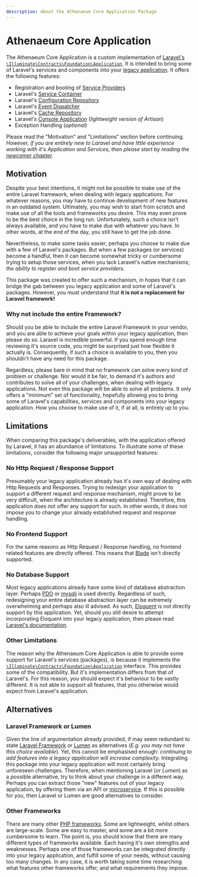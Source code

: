 ```yaml
---
description: About the Athenaeum Core Application Package
---
```


# Athenaeum Core Application

The Athenaeum Core Application is a custom implementation of [Laravel's](https://laravel.com/) [`\Illuminate\Contracts\Foundation\Application`](https://github.com/laravel/framework/blob/6.x/src/Illuminate/Contracts/Foundation/Application.php).
It is intended to bring some of Laravel's services and components into your [legacy application](https://en.wikipedia.org/wiki/Legacy_system).
It offers the following features:

- Registration and booting of [Service Providers](https://laravel.com/docs/8.x/providers)
- Laravel's [Service Container](https://laravel.com/docs/8.x/container)
- Laravel's [Configuration Repository](https://laravel.com/docs/8.x/configuration)
- Laravel's [Event Dispatcher](https://laravel.com/docs/8.x/events)
- Laravel's [Cache Repository](https://laravel.com/docs/8.x/cache)
- Laravel's [Console Application](https://laravel.com/docs/8.x/artisan) (_lightweight version of Artisan_)
- Exception Handling (_optional_)

Please read the "Motivation" and "Limitations" section before continuing.
_However, if you are entirely new to Laravel and have little experience working with it's Application and Services, then please start by reading the [newcomer chapter](../new.md)._

## Motivation

Despite your best intentions, it might not be possible to make use of the entire Laravel framework, when dealing with legacy applications. 
For whatever reasons, you may have to continue development of new features in an outdated system.
Ultimately, you may wish to start from scratch and make use of all the tools and frameworks you desire.
This may even prove to be the best choice in the long run.
Unfortunately, such a choice isn't always available, and you have to make due with whatever you have.
In other words, at the end of the day, you still have to get the job done.

Nevertheless, to make some tasks easier, perhaps you choose to make due with a few of Laravel's packages.
But when a few packages (or services) become a handful, then it can become somewhat tricky or cumbersome trying to setup those services, when you lack Laravel's native mechanisms; _the ability to register and boot service providers._

This package was created to offer such a mechanism, in hopes that it can bridge the gab between you legacy application and some of Laravel's packages.
However, you must understand that **it is not a replacement for Laravel framework!**

### Why not include the entire Framework?

Should you be able to include the entire Laravel Framework in your vendor, and you are able to achieve your goals within your legacy application, then please do so.
Laravel is incredible powerful. If you spend enough time reviewing it's source code, you might be surprised just how flexible it actually is. 
Consequently, if such a choice is available to you, then you shouldn't have any need for this package. 

Regardless, please bare in mind that no framework can solve every kind of problem or challenge.
Nor would it be fair, to demand it's authors and contributes to solve all of your challenges, when dealing with legacy applications. 
Not even this package will be able to solve all problems.
It only offers a "minimum" set of functionality, hopefully allowing you to bring some of Laravel's capabilities, services and components into your legacy application.
How you choose to make use of it, if at all, is entirely up to you. 

## Limitations

When comparing this package's deliverables, with the application offered by Laravel, it has an abundance of limitations.
To illustrate some of these limitations, consider the following major unsupported features: 

### No Http Request / Response Support

Presumably your legacy application already has it's own way of dealing with Http Requests and Responses.
Trying to redesign your application to support a different request and response mechanism, might prove to be very difficult, when the architecture is already established. 
Therefore, this application does not offer any support for such.
In other words, it does not impose you to change your already established request and response handling.

### No Frontend Support

For the same reasons as Http Request / Response handling, no frontend related features are directly offered.
This means that [Blade](https://laravel.com/docs/8.x/blade) isn't directly supported.

### No Database Support

Most legacy applications already have some kind of database abstraction layer.
Perhaps [PDO](https://www.php.net/manual/en/class.pdo) or [mysqli](https://www.php.net/manual/en/class.mysqli.php) is used directly.
Regardless of such, redesigning your entire database abstraction layer can be extremely overwhelming and perhaps also ill advised. 
As such, [Eloquent](https://laravel.com/docs/8.x/eloquent) is not directly support by this application.
Yet, should you still desire to attempt incorporating Eloquent into your legacy application, then please read [Laravel's documentation](https://packagist.org/packages/illuminate/database).  

### Other Limitations

The reason why the Athenaeum Core Application is able to provide some support for Laravel's services (packages), is because it implements the [`\Illuminate\Contracts\Foundation\Application`](https://github.com/laravel/framework/blob/6.x/src/Illuminate/Contracts/Foundation/Application.php) interface.
This provides some of the compatibility. But it's implementation differs from that of Laravel's.
For this reason, you should expect it's behaviour to be vastly different.
It is not able to support all features, that you otherwise would expect from Laravel's application.

## Alternatives

### Laravel Framework or Lumen

Given the line of argumentation already provided, if may seem redundant to state [Laravel Framework](https://laravel.com/) or [Lumen](https://lumen.laravel.com/) as alternatives (_E.g. you may not have this choice available_).
Yet, this cannot be emphasised enough: _continuing to add features into a legacy application will increase complexity._
Integrating this package into your legacy application will most certainly bring unforeseen challenges.
Therefore, when mentioning Laravel (_or Lumen_) as a possible alternative, try to think about your challenge in a different way.
Perhaps you can extract those "new" features out of your legacy application, by offering them via an API or [microservice](https://en.wikipedia.org/wiki/Microservices).
If this is possible for you, then Laravel or Lumen are good alternatives to consider.

### Other Frameworks

There are many other [PHP frameworks](https://en.wikipedia.org/wiki/Category:PHP_frameworks).
Some are lightweight, whilst others are large-scale.
Some are easy to master, and some are a bit more cumbersome to learn.
The point is, you should know that there are many different types of frameworks available.
Each having it's own strengths and weaknesses.
Perhaps one of those frameworks can be integrated directly into your legacy application, and fulfill some of your needs, without causing too many changes. 
In any case, it is worth taking some time researching what features other frameworks offer, and what requirements they impose. 
